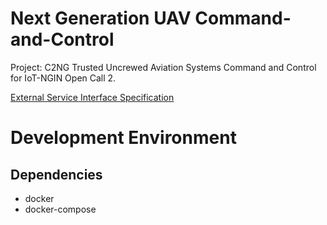 # Next Generation UAV Command-and-Control

Project: C2NG Trusted Uncrewed Aviation Systems Command and Control for IoT-NGIN Open Call 2.

[External Service Interface Specification](c2ng.yaml)

# Development Environment

## Dependencies

* docker
* docker-compose
